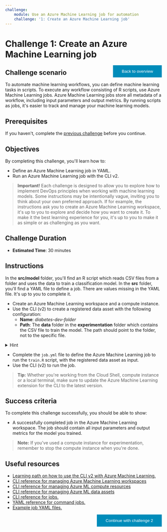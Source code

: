 ```yaml
---
challenge:
    module: Use an Azure Machine Learning job for automation
    challenge: '1: Create an Azure Machine Learning job'
---
```


<style>
.button  {
  border: none;
  color: white;
  padding: 12px 28px;
  background-color: #008CBA;
  float: right;
}
</style>

# Challenge 1: Create an Azure Machine Learning job

<button class="button" onclick="window.location.href='https://microsoftlearning.github.io/mslearn-mlops/';">Back to overview</button>

## Challenge scenario

To automate machine learning workflows, you can define machine learning tasks in scripts. To execute any workflow consisting of R scripts, use Azure Machine Learning jobs. Azure Machine Learning jobs store all metadata of a workflow, including input parameters and output metrics. By running scripts as jobs, it's easier to track and manage your machine learning models.

## Prerequisites

If you haven't, complete the [previous challenge](00-script.md) before you continue.

## Objectives

By completing this challenge, you'll learn how to:

- Define an Azure Machine Learning job in YAML.
- Run an Azure Machine Learning job with the CLI v2.

> **Important!**
> Each challenge is designed to allow you to explore how to implement DevOps principles when working with machine learning models. Some instructions may be intentionally vague, inviting you to think about your own preferred approach. If for example, the instructions ask you to create an Azure Machine Learning workspace, it's up to you to explore and decide how you want to create it. To make it the best learning experience for you, it's up to you to make it as simple or as challenging as you want.

## Challenge Duration

- **Estimated Time**: 30 minutes

## Instructions

In the **src/model** folder, you'll find an R script which reads CSV files from a folder and uses the data to train a classification model. In the **src** folder, you'll find a YAML file to define a job. There are values missing in the YAML file. It's up to you to complete it. 

- Create an Azure Machine Learning workspace and a compute instance.
- Use the CLI (v2) to create a registered data asset with the following configuration:
    - **Name**: *diabetes-dev-folder*
    - **Path**: The **data** folder in the **experimentation** folder which contains the CSV file to train the model. The path should point to the folder, not to the specific file.

<details>
<summary>Hint</summary>
<br/>
Using the CLI (v2) you can create a data asset by defining the <a href="https://docs.microsoft.com/azure/machine-learning/reference-yaml-data">configuration in a YAML file</a> <b>or</b> by specifying the configuration in the <a href="https://docs.microsoft.com/cli/azure/ml/data?view=azure-cli-latest">CLI command</a>.
</details>
 
- Complete the `job.yml` file to define the Azure Machine Learning job to run the `train.R` script, with the registered data asset as input. 
- Use the CLI (v2) to run the job. 

> **Tip:**
> Whether you're working from the Cloud Shell, compute instance or a local terminal, make sure to update the Azure Machine Learning extension for the CLI to the latest version.

## Success criteria

To complete this challenge successfully, you should be able to show:

- A successfully completed job in the Azure Machine Learning workspace. The job should contain all input parameters and output metrics for the model you trained.

> **Note:**
> If you've used a compute instance for experimentation, remember to stop the compute instance when you're done. 

## Useful resources

- [Learning path on how to use the CLI v2 with Azure Machine Learning.](https://docs.microsoft.com/learn/paths/train-models-azure-machine-learning-cli-v2/)
- [CLI reference for managing Azure Machine Learning workspaces](https://docs.microsoft.com/cli/azure/ml/workspace?view=azure-cli-latest)
- [CLI reference for managing Azure ML compute resources](https://docs.microsoft.com/cli/azure/ml/compute?view=azure-cli-latest)
- [CLI reference for managing Azure ML data assets](https://docs.microsoft.com/cli/azure/ml/data?view=azure-cli-latest)
- [CLI reference for jobs.](https://docs.microsoft.com/cli/azure/ml/job?view=azure-cli-latest)
- [YAML reference for command jobs.](https://docs.microsoft.com/azure/machine-learning/reference-yaml-job-command) 
- [Example job YAML files.](https://github.com/Azure/azureml-examples/tree/main/cli/jobs/basics) 

<button class="button" onclick="window.location.href='02-github-actions';">Continue with challenge 2</button>
